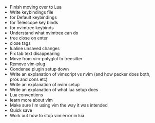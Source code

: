 - Finish moving over to Lua
- Write keybindings file
- for Default keybindings
- for Telescope key binds
- for nvimtree keybinds
- Understand what nvimtree can do
- tree close on enter
- close tags
- lualine unsaved changes
- Fix tab text disappearing
- Move from vim-polyglot to treesitter
- Remove vim-plug
- Condense plugin setup down
- Write an explanation of vimscript vs nvim (and how packer does both, pros and cons etc)
- Write an explanation of nvim setup
- Write an explanation of what lua setup does
- Lua conventions
- learn more about vim
- Make sure I'm using vim the way it was intended
- Quick save
- Work out how to stop vim error in lua
